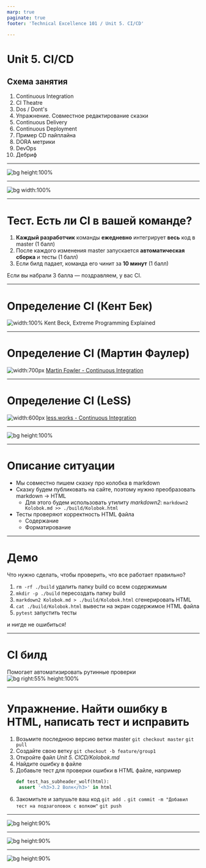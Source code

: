 ```yaml
---
marp: true
paginate: true
footer: 'Technical Excellence 101 / Unit 5. CI/CD'

---
```

# Unit 5. CI/CD
## Схема занятия
1. Continuous Integration
2. CI Theatre
3. Dos / Dont's
4. Упражнение. Совместное редактирование сказки
5. Continuous Delivery
6. Continuous Deployment
7. Пример CD пайплайна
8. DORA метрики
9. DevOps
10. Дебриф

---
![bg height:100%](Images/Work%20without%20CI.jpg)

---
![bg width:100%](Images/Seldom%20integration.png)

---
# Тест. Есть ли CI в вашей команде?
1. **Каждый разработчик** команды **ежедневно** интегрирует **весь** код в master (1 балл)
2. После каждого изменения master запускается **автоматическая сборка** и тесты (1 балл)
3. Если билд падает, команда его чинит за **10 минут** (1 балл)

Если вы набрали 3 балла — поздравляем, у вас CI.

---
# Определение CI (Кент Бек)
![width:100%](Images/CI%20-%20Kent%20Keck.png)
Kent Beck, Extreme Programming Explained

---
# Определение CI (Мартин Фаулер)
![width:700px](Images/CI%20-%20Martin%20Fowler.png)
[Martin Fowler - Continuous Integration](https://martinfowler.com/articles/continuousIntegration.html)

---
# Определение CI (LeSS)
![width:600px](Images/CI%20-%20LeSS.png)
[less.works - Continuous Integration](https://less.works/less/technical-excellence/continuous-integration.html)

---
![bg height:100%](Images/Work%20with%20CI.jpg)


---
# Описание ситуации
* Мы совместно пишем сказку про колобка в markdown
* Сказку будем публиковать на сайте, поэтому нужно преобразовать markdown -> HTML
  * Для этого будем использовать утилиту *markdown2*:
    ```markdown2 Kolobok.md >> ./build/Kolobok.html```
* Тесты проверяют корректность HTML файла 
  * Содержание
  * Форматирование

---
# Демо
 Что нужно сделать, чтобы проверить, что все работает правильно?
 1. ```rm -rf ./build``` удалить папку build со всем содержимым
 2. ```mkdir -p ./build``` пересоздать папку build
 3. ```markdown2 Kolobok.md > ./build/Kolobok.html``` сгенерировать HTML
 4. ```cat ./build/Kolobok.html``` вывести на экран содержимое HTML файла
 5. ```pytest``` запустить тесты

и нигде не ошибиться!

---
# CI билд
Помогает автоматизировать рутинные проверки
![bg right:55% height:100%](Images/CI%20build.png)


---
# Упражнение. Найти ошибку в HTML, написать тест и исправить
1. Возьмите последнюю версию ветки master
   ```git checkout master```
   ```git pull```
2. Создайте свою ветку
   ```git checkout -b feature/group1```
3. Откройте файл *Unit 5. CICD/Kolobok.md*
4. Найдите ошибку в файле
5. Добавьте тест для проверки ошибки в HTML файле, например
   ```python
   def test_has_subheader_wolf(html):
    assert '<h3>3.2 Волк</h3>' in html
   ```
6. Закомитьте и запушьте ваш код
   ```git add .```
   ```git commit -m "Добавил тест на подзаголовок с волком"```
   ```git push```
   

---
![bg height:90%](Images/CI%20theatre.png)

---
![bg height:90%](Images/CI%20Do.png)

---
![bg height:90%](Images/CI%20Dont.png)